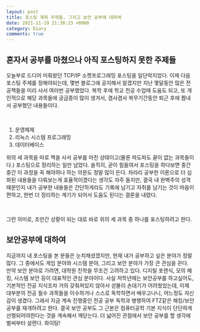 ```yaml
---
layout: post
title: 포스팅 계획 주제들, 그리고 보안 공부에 대하여
date: 2021-11-19 21:30:23 +0900
category: Diary
comments: true
---
```


## 혼자서 공부를 마쳤으나 아직 포스팅하지 못한 주제들

오늘부로 드디어 미뤄왔던 TCP/IP 소켓프로그래밍 포스팅을 일단락지었다. 이제 다음 포스팅 주제를 정해야되는데, 몇번 블로그에 공지해서 알겠지만 지난 몇달동안 많은 전공책들을 미리 사서 여러번 공부했었다. 복학 후에 학교 전공 수업때 도움도 되고, 또 개인적으로 해당 과목들에 궁금증이 많이 생겨서, 겸사겸사 복무기간동안 퇴근 후에 짬내서 공부했던 내용들이다.

<br/>

1. 운영체제
2. 리눅스 시스템 프로그래밍
3. 데이터베이스

위의 세 과목을 따로 책을 사서 공부를 마친 상태이고(물론 파도파도 끝이 없는 과목들이다.) 포스팅으로 정리하는 일만 남았다. 솔직히, 굳이 힘들여서 포스팅을 하다보면 중간중간 이 과정을 꼭 해야하나 하는 의문도 정말 많이 든다. 차라리 공부한 이론으로 더 심화된 내용들을 다뤄보는게 효율적이겠다는 생각도 자주 들지만, 결국 내 완벽주의 성격때문인지 내가 공부한 내용들은 간단하게라도 기록에 남기고 자취를 남기는 것이 마음이 편하고, 한번 더 정리하는 계기가 되어서 도움도 된다는 결론을 내렸다.

<br/>

그런 의미로, 조만간 상황이 되는 대로 바로 위의 세 과목 중 하나를 포스팅하려고 한다. 

## 보안공부에 대하여

지금까지 내 포스팅을 본 분들은 눈치채셨겠지만, 현재 내가 공부하고 싶은 분야가 정말 많다. 그 중에서도 게임 분야와 시스템 분야, 그리고 보안 분야가 가장 큰 관심을 끈다. 만약 보안 분야로 가려면, 대학원 진학을 무조건 고려하고 있다. 디지털 포렌식, 모의 해킹, 시스템 보안 등이 대표적인 관심 분야이다. 사실 저학년때는 보안공부를 하고싶어도, 기본적인 전공 지식조차 거의 갖춰져있지 않아서 섣불리 손대기가 어려웠었는데, 이제 대부분의 전공 필수 과목들을 이수하거나 스스로 독학하면서 배우고나니, 어느정도 자신감이 생겼다. 그래서 지금 계속 진행중인 전공 공부 독학과 병행하여 FTZ같은 해킹/보안 공부를 재개하려고 한다. 결국 보안 공부도 그 근본은 컴퓨터공학 기본 지식이 단단하게 선행되어야한다는 것을 계속해서 깨닫는다. 더 넓어진 관점에서 보안 공부를 할 생각에 벌써부터 설렌다. 화이팅!